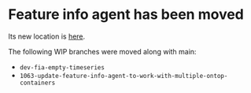 # Feature info agent has been moved

Its new location is [here](https://github.com/TheWorldAvatar/Feature-Info-Agent).

The following WIP branches were moved along with main:

- `dev-fia-empty-timeseries`
- `1063-update-feature-info-agent-to-work-with-multiple-ontop-containers`
